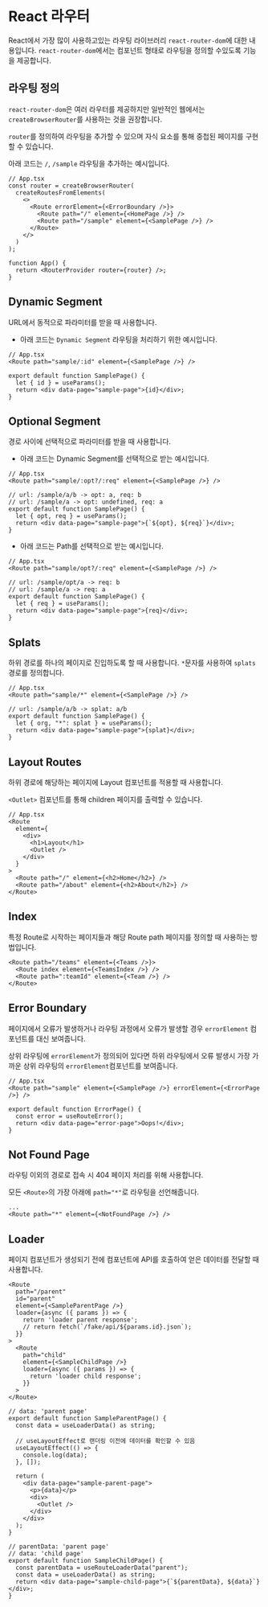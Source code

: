 # React 라우터

React에서 가장 많이 사용하고있는 라우팅 라이브러리 `react-router-dom`에 대한 내용입니다.
`react-router-dom`에서는 컴포넌트 형태로 라우팅을 정의할 수있도록 기능을 제공합니다.

## 라우팅 정의

`react-router-dom`은 여러 라우터를 제공하지만 일반적인 웹에서는 `createBrowserRouter`를 사용하는 것을 권장합니다.

`router`를 정의하여 라우팅을 추가할 수 있으며 자식 요소를 통해 중첩된 페이지를 구현할 수 있습니다.

아래 코드는 `/`, `/sample` 라우팅을 추가하는 예시입니다.

```tsx
// App.tsx
const router = createBrowserRouter(
  createRoutesFromElements(
    <>
      <Route errorElement={<ErrorBoundary />}>
        <Route path="/" element={<HomePage />} />
        <Route path="/sample" element={<SamplePage />} />
      </Route>
    </>
  )
);

function App() {
  return <RouterProvider router={router} />;
}
```

## Dynamic Segment

URL에서 동적으로 파라미터를 받을 때 사용합니다.

- 아래 코드는 `Dynamic Segment` 라우팅을 처리하기 위한 예시입니다.

```tsx
// App.tsx
<Route path="sample/:id" element={<SamplePage />} />
```

```tsx
export default function SamplePage() {
  let { id } = useParams();
  return <div data-page="sample-page">{id}</div>;
}
```

## Optional Segment

경로 사이에 선택적으로 파라미터를 받을 때 사용합니다.

- 아래 코드는 Dynamic Segment를 선택적으로 받는 예시입니다.

```tsx
// App.tsx
<Route path="sample/:opt?/:req" element={<SamplePage />} />
```

```tsx
// url: /sample/a/b -> opt: a, req: b
// url: /sample/a -> opt: undefined, req: a
export default function SamplePage() {
  let { opt, req } = useParams();
  return <div data-page="sample-page">{`${opt}, ${req}`}</div>;
}
```

- 아래 코드는 Path를 선택적으로 받는 예시입니다.

```tsx
// App.tsx
<Route path="sample/opt?/:req" element={<SamplePage />} />
```

```tsx
// url: /sample/opt/a -> req: b
// url: /sample/a -> req: a
export default function SamplePage() {
  let { req } = useParams();
  return <div data-page="sample-page">{req}</div>;
}
```

## Splats

하위 경로를 하나의 페이지로 진입하도록 할 때 사용합니다. `*`문자를 사용하여 `splats` 경로를 정의합니다.

```tsx
// App.tsx
<Route path="sample/*" element={<SamplePage />} />
```

```tsx
// url: /sample/a/b -> splat: a/b
export default function SamplePage() {
  let { org, "*": splat } = useParams();
  return <div data-page="sample-page">{splat}</div>;
}
```

## Layout Routes

하위 경로에 해당하는 페이지에 Layout 컴포넌트를 적용할 때 사용합니다.

`<Outlet>` 컴포넌트를 통해 children 페이지를 출력할 수 있습니다.

```tsx
// App.tsx
<Route
  element={
    <div>
      <h1>Layout</h1>
      <Outlet />
    </div>
  }
>
  <Route path="/" element={<h2>Home</h2>} />
  <Route path="/about" element={<h2>About</h2>} />
</Route>
```

## Index

특정 Route로 시작하는 페이지들과 해당 Route path 페이지를 정의할 때 사용하는 방법입니다.

```tsx
<Route path="/teams" element={<Teams />}>
  <Route index element={<TeamsIndex />} />
  <Route path=":teamId" element={<Team />} />
</Route>
```

## Error Boundary

페이지에서 오류가 발생하거나 라우팅 과정에서 오류가 발생할 경우 `errorElement` 컴포넌트를 대신 보여줍니다.

상위 라우팅에 `errorElement`가 정의되어 있다면 하위 라우팅에서 오류 발생시 가장 가까운 상위 라우팅의 `errorElement`컴포넌트를 보여줍니다.

```tsx
// App.tsx
<Route path="sample" element={<SamplePage />} errorElement={<ErrorPage />} />
```

```tsx
export default function ErrorPage() {
  const error = useRouteError();
  return <div data-page="error-page">Oops!</div>;
}
```

## Not Found Page

라우팅 이외의 경로로 접속 시 404 페이지 처리를 위해 사용합니다.

모든 `<Route>`의 가장 아래에 `path="*"`로 라우팅을 선언해줍니다.

```tsx
...
<Route path="*" element={<NotFoundPage />} />
```

## Loader

페이지 컴포넌트가 생성되기 전에 컴포넌트에 API를 호출하여 얻은 데이터를 전달할 때 사용합니다.

```tsx
<Route
  path="/parent"
  id="parent"
  element={<SampleParentPage />}
  loader={async ({ params }) => {
    return 'loader parent response';
    // return fetch(`/fake/api/${params.id}.json`);
  }}
>
  <Route
    path="child"
    element={<SampleChildPage />}
    loader={async ({ params }) => {
      return 'loader child response';
    }}
  >
</Route>
```

```tsx
// data: 'parent page'
export default function SampleParentPage() {
  const data = useLoaderData() as string;

  // useLayoutEffect로 랜더링 이전에 데이터를 확인할 수 있음
  useLayoutEffect(() => {
    console.log(data);
  }, []);

  return (
    <div data-page="sample-parent-page">
      <p>{data}</p>
      <div>
        <Outlet />
      </div>
    </div>
  );
}
```

```tsx
// parentData: 'parent page'
// data: 'child page'
export default function SampleChildPage() {
  const parentData = useRouteLoaderData("parent");
  const data = useLoaderData() as string;
  return <div data-page="sample-child-page">{`${parentData}, ${data}`}</div>;
}
```
